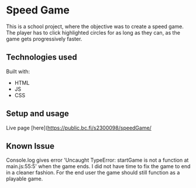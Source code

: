 # Speed Game

This is a school project, where the objective was to create a speed game. The player has to click highlighted circles for as long as they can, as the game gets progressively faster.

## Technologies used

Built with:

- HTML
- JS
- CSS

## Setup and usage

Live page [here](https://public.bc.fi/s2300098/speedGame/

## Known Issue

Console.log gives error 'Uncaught TypeError: startGame is not a function
at main.js:55:5' when the game ends. I did not have time to fix the game to end in a cleaner fashion. For the end user the game should still function as a playable game.
